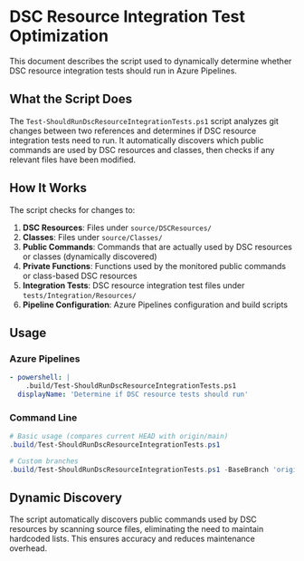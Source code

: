 # DSC Resource Integration Test Optimization

This document describes the script used to dynamically determine whether DSC resource integration tests should run in Azure Pipelines.

## What the Script Does

The `Test-ShouldRunDscResourceIntegrationTests.ps1` script analyzes git changes between two references and determines if DSC resource integration tests need to run. It automatically discovers which public commands are used by DSC resources and classes, then checks if any relevant files have been modified.

## How It Works

The script checks for changes to:

1. **DSC Resources**: Files under `source/DSCResources/`
2. **Classes**: Files under `source/Classes/`  
3. **Public Commands**: Commands that are actually used by DSC resources or classes (dynamically discovered)
4. **Private Functions**: Functions used by the monitored public commands or class-based DSC resources
5. **Integration Tests**: DSC resource integration test files under `tests/Integration/Resources/`
6. **Pipeline Configuration**: Azure Pipelines configuration and build scripts

## Usage

### Azure Pipelines
```yaml
- powershell: |
    .build/Test-ShouldRunDscResourceIntegrationTests.ps1
  displayName: 'Determine if DSC resource tests should run'
```

### Command Line
```powershell
# Basic usage (compares current HEAD with origin/main)
.build/Test-ShouldRunDscResourceIntegrationTests.ps1

# Custom branches
.build/Test-ShouldRunDscResourceIntegrationTests.ps1 -BaseBranch 'origin/dev' -CurrentBranch 'feature-branch'
```

## Dynamic Discovery

The script automatically discovers public commands used by DSC resources by scanning source files, eliminating the need to maintain hardcoded lists. This ensures accuracy and reduces maintenance overhead.
